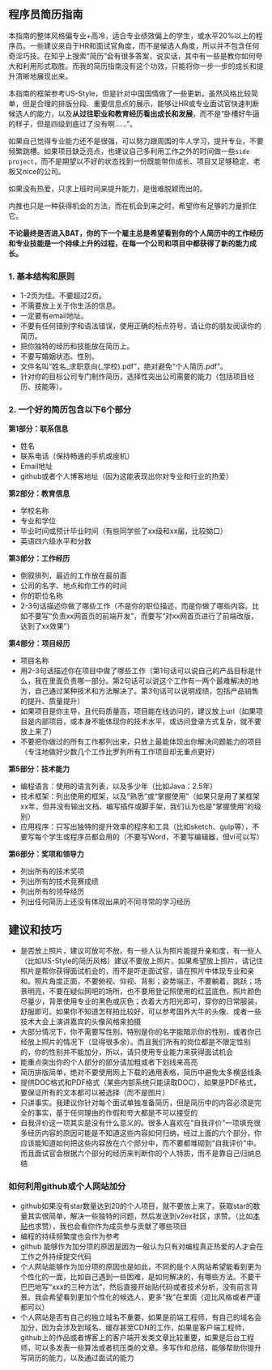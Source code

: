 ## 程序员简历指南

本指南的整体风格偏专业+高冷，适合专业绩效偏上的学生，或水平20%以上的程序员。一些建议来自于HR和面试官角度，而不是候选人角度，所以并不包含任何奇淫巧技。在知乎上搜索“简历”会有很多答案，说实话，其中有一些是教你如何夸大和利用形式取胜。而我的简历指南没有这个功效，只能将你一步一步的成长和提升清晰地展现出来。

本指南的框架参考US-Style，但是针对中国国情做了一些更新。虽然风格比较简单，但是合理的排版分段、重要信息点的展示，能够让HR或专业面试官快速判断候选人的能力，以及**从过往职业和教育经历看出成长和发展**，而不是“卧槽好牛逼的样子，但是四级到底过了没有啊……”。

如果自己觉得专业能力还不是很强，可以努力跟周围的牛人学习，提升专业，不要频繁跳槽。如果项目缺乏亮点，也建议自己多利用工作之外的时间做一些`side project`，而不是期望以不好的状态找到一份既能带你成长、项目又足够稳定、老板又nice的公司。

如果没有热爱，只求上班时间来提升能力，是很难脱颖而出的。

内推也只是一种获得机会的方法，而在机会到来之时，希望你有足够的力量抓住它。

**不论最终是否进入BAT，你的下一个雇主总是希望看到你的个人简历中的工作经历和专业技能是一个持续上升的过程，在每一个公司和项目中都获得了新的能力成长。**

### 1. 基本结构和原则

- 1-2页为佳。不要超过2页。
- 不需要放上关于你生活的信息。
- 一定要有email地址。
- 不要有任何错别字和语法错误，使用正确的标点符号，请让你的朋友阅读你的简历。
- 把你独特的经历和技能放在简历上。
- 不要写婚姻状态、性别。
- 文件名叫“姓名_求职意向(_学校).pdf”，绝对避免“个人简历.pdf”。
- 针对你的目标公司专门制作简历，选择性突出公司需要的能力（包括项目经历、技能等）。

### 2. 一个好的简历包含以下6个部分

**第1部分：联系信息**

- 姓名
- 联系电话（保持畅通的手机或座机）
- Email地址
- github或者个人博客地址（因为这能表现出你对专业和行业的热爱）

**第2部分：教育信息**

- 学校名称
- 专业和学位
- 毕业时间或预计毕业时间（有些同学些了xx级和xx届，比较拗口）
- 英语四六级水平和分数

**第3部分：工作经历**

- 倒叙排列，最近的工作放在最前面
- 公司的名字、地点和你工作的时间
- 你的职位名称
- 2-3句话描述你做了哪些工作（不是你的职位描述，而是你做了哪些内容。比如不要写“负责xx网首页的前端开发”，而要写“对xx网首页进行了前端改版，达到了xx效果”）

**第4部分：项目经历**

- 项目名称
- 用2-3句话描述你在项目中做了哪些工作（第1句话可以说自己的产品目标是什么，我在里面负责哪一部分。第2句话可以说这个工作有一两个最难解决的地方，自己通过某种技术和方法解决了。第3句话可以说明成绩，包括产品销售的提升、质量提升）
- 如果项目是你主导，且代码质量高，项目能在线访问的，建议放上url（如果项目是内部项目，或本身不能体现你的技术水平，或访问登录方式复杂，就不要放上来了）
- 不要把你做过的所有工作都列出来，只放上最能体现出你解决问题能力的项目（专注地做好少数几个工作比罗列所有工作项目却无重点更好）

**第5部分：技术能力**

- 编程语言：使用的语言列表，以及多少年（比如Java：2.5年）
- 技术框架：列出使用的框架，以及“熟悉”或“掌握使用”（如果只是用了某框架xx年，但并没有输出文档、编写插件或脚手架，我们认为也是“掌握使用”的级别）
- 应用程序：只写出独特的提升效率的程序和工具（比如sketch、gulp等），不要写每个学生或程序员都会用的（不要写Word，不要写编辑器，但vi可以写）

**第6部分：奖项和领导力**

- 列出所有的技术奖项
- 列出所有的技术竞赛成绩
- 列出所有的领导经历
- 列出任何简历上还没有体现出来的不同寻常的学习经历

## 建议和技巧

- 是否放上照片，建议可放可不放。有一些人认为照片能提升亲和度，有一些人（比如US-Style的简历风格）建议不要放上照片。如果希望放上照片，请记住照片是帮你获得面试机会的，而不是吓走面试官，请在照片中体现专业和亲和。照片角度正面，不要俯视、仰视、背影；姿势端正，不要躺着，跳跃；场景明亮，不要在疑似网吧的场所，也不要用登记照使用的红蓝底色，照片颜色尽量少，背景使用专业的黑色或灰色；衣着大方阳光即可，穿你的日常服装，舒服即可。如果你不知道怎样拍比较好，可以参考国外大牛的头像、或者一些技术大会上演讲嘉宾的头像风格来拍摄
- 大部分情况下，你不需要写性别，特别是你的名字能暗示你的性别，或者你已经放上照片的情况下（显得很多余）。而且我们所有的岗位都是不限定性别的，你的性别并不能加分，所以，请只使用专业能力来获得面试机会
- 能重点突出你的个人部分的部分请加粗或者下划线来高亮
- 简历排版简单，绝对不要使用网上下载的通用表格，简历中避免太多横竖线条
- 提供DOC格式和PDF格式（某些内部系统只能读取DOC），如果是PDF格式，要保证所有的文本都可以被选择（而不是图片）
- 只讲事实。我建议你针对每个面试单独准备简历，但是简历中的内容必须是完全的事实，基于任何理由的作假和夸大都是不可以接受的
- 自我评价这一项其实是没有什么意义的。很多人喜欢在“自我评价”一项填充很多经历内容的原因可能是不知道这些内容如何归纳，经过上面的六个部分，你应该能知道如何把这些内容放在六个部分中，而不要都堆砌到“自我评价”中。而且面试官会根据六个部分的经历来判断你的个人特质，而不是靠自己归纳总结


### 如何利用github或个人网站加分

- github如果没有star数量达到20的个人项目，就不要放上来了。获取star的数量其实很简单，解决一些独特的问题，然后发送到v2ex社区，求赞。（比如[本贴](https://github.com/yuguo/BAT-internal-referral/blob/master/how-to-write-a-resume.md)也求赞），我也会看你作为成员参与贡献了哪些项目
- 编程的持续频繁度也会作为参考
- github 能够作为加分项的原因是因为一般认为只有对编程真正热爱的人才会在工作之外持续提交代码
- 个人网站能够作为加分项的原因也是如此，不同的是个人网站希望能看到更为个性化的一面，比如自己遇到一些困难，是如何解决的，有哪些方法。不要干巴巴地写“xxx的三种方法”，然后直接开始贴代码或者技术分析，没有前言背景。我会希望看到更加个性化的候选人，更多“我”在里面（逗比风格或者严谨都可以）
- 个人网站是否有自己的独立域名不重要，如果是前端工程师，有自己的域名会加分，因为会涉及到域名、缓存甚至CDN的工作，如果是客户端工程师，github上的作品或者博客上的客户端开发类文章比较重要，如果是后台工程师，可以多发表一些算法或者抗压类的文章。多写作和总结，能够帮助你提升写简历的能力，以及通过面试的能力
